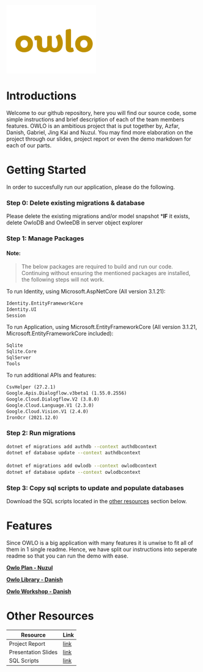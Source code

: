 
![This is an image](/ImagesForMarkdown/owlopic.png) 

# Introductions
Welcome to our github repository, here you will find our source code, some simple instructions and brief description of each of the team members features.
OWLO is an ambitious project that is put together by, Azfar, Danish, Gabriel, Jing Kai and Nuzul. You may find more elaboration on the project through our slides, project report or even the demo markdown for each of our parts.

# Getting Started
In order to succesfully run our application, please do the following. 

### Step 0: Delete existing migrations & database
Please delete the existing migrations and/or model snapshot
***IF** it exists, delete OwloDB and OwleeDB in server object explorer
### Step 1: Manage Packages

#### Note:
>The below packages are required to build and run our code. 
Continuing without ensuring the mentioned packages are installed, the following steps will not work.

To run Identity, using Microsoft.AspNetCore (All version 3.1.21):
```
Identity.EntityFrameworkCore 
Identity.UI
Session
```

To run Application, using Microsoft.EntityFrameworkCore (All version 3.1.21, Microsoft.EntityFrameworkCore included):
```
Sqlite
Sqlite.Core
SqlServer
Tools
```

To run additional APIs and features:
```
CsvHelper (27.2.1)
Google.Apis.Dialogflow.v3beta1 (1.55.0.2556)
Google.Cloud.Dialogflow.V2 (3.8.0)
Google.Cloud.Language.V1 (2.3.0)
Google.Cloud.Vision.V1 (2.4.0)
IronOcr (2021.12.0)
```


### Step 2: Run migrations  
```sh
dotnet ef migrations add authdb --context authdbcontext
dotnet ef database update --context authdbcontext

dotnet ef migrations add owlodb --context owlodbcontext
dotnet ef database update --context owlodbcontext
```
### Step 3: Copy sql scripts to update and populate databases
Download the SQL scripts located in the [other resources](#other-resources) section below.

# Features
Since OWLO is a big application with many features it is unwise to fit all of them in 1 single readme. Hence, we have split our instructions into seperate readme so that you can run the demo with ease.

**[Owlo Plan - Nuzul](OwloPlan.md)**

**[Owlo Library - Danish](OwlOLibraryReadme.md)**

**[Owlo Workshop - Danish](OwlOLibraryReadme.md)**


# Other Resources

| Resource | Link |
| --- | ----------- |
| Project Report | [link](https://docs.google.com/document/d/10XgJhgCkWqU_6sObHvtWeG16Jk_LCDH-JvEjIPYs0r8/edit?usp=sharing) |
| Presentation Slides | [link](https://docs.google.com/presentation/d/110JlaGVKrxqfZmyVvUeThdp4HaXcDSFu_lNzs2SYXNg/edit?usp=sharing) |
| SQL Scripts| [link](/ImagesForMarkdown/Run_This_After_Migrations.sql) |

